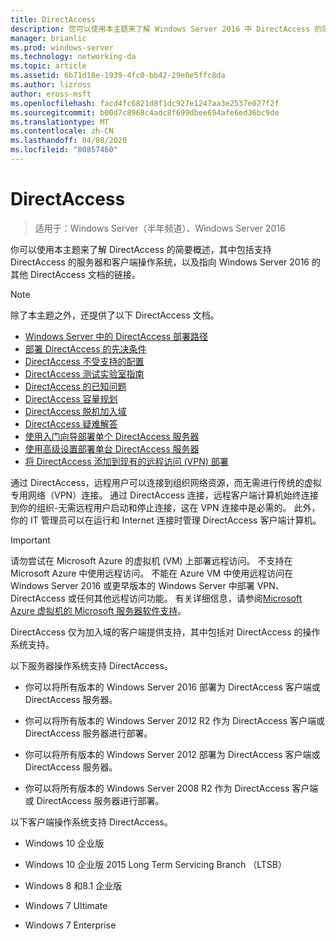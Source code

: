 ```yaml
---
title: DirectAccess
description: 您可以使用本主题来了解 Windows Server 2016 中 DirectAccess 的简要概述。
manager: brianlic
ms.prod: windows-server
ms.technology: networking-da
ms.topic: article
ms.assetid: 6b71d18e-1939-4fc0-bb42-29e0e5ffc8da
ms.author: lizross
author: eross-msft
ms.openlocfilehash: facd4fc6821d8f1dc927e1247aa3e2537e027f2f
ms.sourcegitcommit: b00d7c8968c4adc8f699dbee694afe6ed36bc9de
ms.translationtype: MT
ms.contentlocale: zh-CN
ms.lasthandoff: 04/08/2020
ms.locfileid: "80857460"
---
```

# <a name="directaccess"></a>DirectAccess

>适用于：Windows Server（半年频道）、Windows Server 2016

你可以使用本主题来了解 DirectAccess 的简要概述，其中包括支持 DirectAccess 的服务器和客户端操作系统，以及指向 Windows Server 2016 的其他 DirectAccess 文档的链接。  
  
> [!NOTE]  
> 除了本主题之外，还提供了以下 DirectAccess 文档。  
>   
> -   [Windows Server 中的 DirectAccess 部署路径](DirectAccess-Deployment-Paths-in-Windows-Server.md)  
> -   [部署 DirectAccess 的先决条件](Prerequisites-for-Deploying-DirectAccess.md)  
> -   [DirectAccess 不受支持的配置](DirectAccess-Unsupported-Configurations.md)  
> -   [DirectAccess 测试实验室指南](DirectAccess-Test-Lab-Guides.md)  
> -   [DirectAccess 的已知问题](DirectAccess-Known-Issues.md)  
> -   [DirectAccess 容量规划](DirectAccess-Capacity-Planning.md) 
> -   [DirectAccess 脱机加入域](DirectAccess-Offline-Domain-Join.md)  
> -   [DirectAccess 疑难解答](Troubleshooting-DirectAccess.md)  
> -   [使用入门向导部署单个 DirectAccess 服务器](single-server-wizard/Deploy-a-Single-DirectAccess-Server-Using-the-Getting-Started-Wizard.md)  
> -   [使用高级设置部署单台 DirectAccess 服务器](single-server-advanced/Deploy-a-Single-DirectAccess-Server-with-Advanced-Settings.md)  
> -   [将 DirectAccess 添加到现有的远程访问 (VPN) 部署](add-to-existing-vpn/Add-DirectAccess-to-an-Existing-Remote-Access-VPN-Deployment.md)  
  
通过 DirectAccess，远程用户可以连接到组织网络资源，而无需进行传统的虚拟专用网络（VPN）连接。 通过 DirectAccess 连接，远程客户端计算机始终连接到你的组织-无需远程用户启动和停止连接，这在 VPN 连接中是必需的。 此外，你的 IT 管理员可以在运行和 Internet 连接时管理 DirectAccess 客户端计算机。

>[!IMPORTANT]
>请勿尝试在 Microsoft Azure 的虚拟机 \(VM\) 上部署远程访问。 不支持在 Microsoft Azure 中使用远程访问。 不能在 Azure VM 中使用远程访问在 Windows Server 2016 或更早版本的 Windows Server 中部署 VPN、DirectAccess 或任何其他远程访问功能。 有关详细信息，请参阅[Microsoft Azure 虚拟机的 Microsoft 服务器软件支持](https://support.microsoft.com/help/2721672/microsoft-server-software-support-for-microsoft-azure-virtual-machines)。
  
DirectAccess 仅为加入域的客户端提供支持，其中包括对 DirectAccess 的操作系统支持。  
  
以下服务器操作系统支持 DirectAccess。  
  
-   你可以将所有版本的 Windows Server 2016 部署为 DirectAccess 客户端或 DirectAccess 服务器。  
  
-   你可以将所有版本的 Windows Server 2012 R2 作为 DirectAccess 客户端或 DirectAccess 服务器进行部署。  
  
-   你可以将所有版本的 Windows Server 2012 部署为 DirectAccess 客户端或 DirectAccess 服务器。  
  
-   你可以将所有版本的 Windows Server 2008 R2 作为 DirectAccess 客户端或 DirectAccess 服务器进行部署。  
  
以下客户端操作系统支持 DirectAccess。  
  
-   Windows 10 企业版  
  
-   Windows 10 企业版 2015 Long Term Servicing Branch （LTSB）  
  
-   Windows 8 和8.1 企业版  
  
-   Windows 7 Ultimate  
  
-   Windows 7 Enterprise
